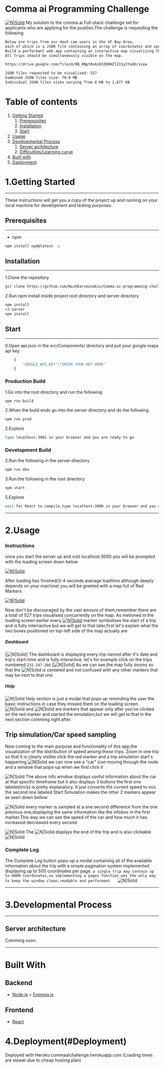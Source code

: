 # Comma ai Programming Challenge

[![N|Solid](https://i.ibb.co/QfBcjqD/commaaimap.jpg)](https://nodesource.com/products/nsolid)
My solution to the comma.ai Full-stack challenge set for applicants who are applying for the  position.The challenge is requesting the following

```sh
Below are trips from our dash cam users in the SF Bay Area,
each of which is a JSON file containing an array of coordinates and speed (m/s) sampled at once per second.
Build a performant web app containing an interactive map visualizing the distribution of speeds among these trips.
All trips should be simultaneously visible on the map.
```
```sh
https://drive.google.com/file/d/0B_8NptBsAi83ZW9HZlZ1Sy1YaUE/view     
```

```sh
JSON files requested to be visualised: 527
Combined JSON files size: 70.0 MB
Individual JSON files sizes varying from 8 KB to 1,877 KB
```

# Table of contents
1. [Getting Started](#Installation)
    1. [Prerequisites](#Prerequisites)
    2. [Installation](#Installation)
    3. [Start](#Start)
2. [Usage](#Usage)
3. [Developmental Process](#Developmental_Process)
     1. [Server architecture](#Server_architecture)
     2. [Difficulties/Learning curve](#Learningcurve)
3. [Built with](#Builtwith)
4. [Deployment](#Deployment)



# 1.Getting Started
----
 These instructions will get you a copy of the project up and running on your local machine for development and testing purposes.
## Prerequisites
----
*   npm
```sh
npm install npm@latest -g
```

## Installation
-----
1.Clone the repository
```sh
git clone https://github.com/NickKarvounakis/Comma.ai-programming-challenge.git
```

2.Run npm install inside project root directory and server directory
```sh
npm install
cd server
npm install
```

## Start
----

0.Open api.json in the src/Components/ directory and put your google maps api key
```sh
    {
        "GOOGLE_API_KEY":"ENTER YOUR KEY HERE"
    }

```


### Production Build

1.Go into the root directory and run the following
```sh
npm run build
```
2.When the build ends go into the server directory and do the following
```sh
npm run prod
```

2.Explore
```sh
type localhost:3001 in your browser and you are ready to go
```

### Development Build


2.Run the following in the server directory
```sh
npm run dev
```

3.Run the following in the root directory
```sh
npm start
```

5.Explore
```sh
wait for React to compile,type localhost:3000 in your browser and you are ready
```
---------
# 2.Usage

### Instructions
once you start the server up and visit localhost:3000 you will be prompted with the loading screen down below

[![N|Solid](https://media.giphy.com/media/H6bOlkGSABub5n0ieo/giphy.gif)](https://nodesource.com/products/nsolid)

After loading has finished(3-4 seconds average loadtime although deeply depends on your machine) you will be greeted with a map full of Red Markers

[![N|Solid](https://i.ibb.co/QfBcjqD/commaaimap.jpg)](https://nodesource.com/products/nsolid)


Now don't be discouraged by the vast amount of them,remember there are a total of 527 trips  visualised concurrently on the map.
As metioned in the loading screen earlier every [![N|Solid](https://maps.google.com/mapfiles/ms/icons/red-dot.png)](https://nodesource.com/products/nsolid) marker symbolises the start of a trip and is fully interractive but we will
get to that later,first let's explain what the two boxes positioned on top-left side  of the map actually are

##### Dashboard

[![N|Solid](https://media.giphy.com/media/J47XJopFNwl1VxtCrB/giphy.gif)]
The dashboard is displaying every trip named after it's date and trip's start-time and is fully interactive.
 let's for example click on the trips numbered   ```231-247-266```
 [![N|Solid]( https://media.giphy.com/media/f6gjZ2fNfqaiK9m1sx/giphy.gif)]
 As we can see,the map fully zooms so that the ![N|Solid](https://maps.google.com/mapfiles/ms/icons/red-dot.png) is centered and not confused with any other markers that may be next to that one

##### Help

![N|Solid](https://i.ibb.co/NWJcCsL/commaaihelp.jpg)
Help section is just a modal that pops up reminding the user the basic instructions in case they missed them on the loading screen.
![N|Solid](https://maps.google.com/mapfiles/ms/icons/blue-dot.png) and ![N|Solid](https://maps.google.com/mapfiles/ms/icons/pink-dot.png) are markers that appear only after you've clicked on the red marker and started the simulation,but we will get to that in the next section comming right after.

## Trip simulation/Car speed sampling
Now coming to the main purpose and functionality of this app,the visualization of the distribution of speed among these trips.
Zoom in one trip so that it is clearly visible click the red marker and a trip simulation start's happening
![N|Solid](https://media.giphy.com/media/dWIMWfdG9ZOr48kWVt/giphy.gif)
we can now see a "car" icon moving through the route and a window that pops-up when we first click it

![N|Solid](https://i.ibb.co/zHWMdjV/simulation3.jpg)
The above info window displays useful information about the car at that specific timeframe
but it also displays 3 buttons
the first one labeled(m/s) is pretty explanatory. It just converts the current speed to m/s
the second one labeled Start Simulation makes the other 2 markers appear as seen down bellow

![N|Solid](https://media.giphy.com/media/LkloAw3dieV3SLtkQF/giphy.gif)
every marker is sampled at a one second difference from the one previous one,displaying the same information like the infobox in  the first marker.This way we can see the speed of the car and how much it has increased-decreased every second

![N|Solid](https://media.giphy.com/media/LMibNTnMJxP4XC1Tx3/giphy.gif)
The ![N|Solid](https://maps.google.com/mapfiles/ms/icons/pink-dot.png)  displays the end of the trip and is also clickable
![N|Solid](https://i.ibb.co/bWQ0jFj/pink-marker.jpg)

### Complete Log
The Complete Log button pops-up a modal containing  all of the available information about the trip with a simple pagination system implemented displaying up to 500 coordinates per page.
```a single trip may contain up to 6000 coordinates,so implementing a pages function was the only way to keep the window clean,readable and performant   ```
![N|Solid](https://media.giphy.com/media/kC3F7GOciYGk7tPl7u/giphy.gif)

----------------------

# 3.Developmental Process
--------------------------
## Server architecture

Comming soon.

-------------------
#  Built With
## Backend
* [Node.js](https://nodejs.org/en/) + [Express.js](https://expressjs.com)
## Frontend
 * [React](https://reactjs.org/docs/getting-started.html)
  
# 4.Deployment(#Deployment)
Deployed with Heroku
commaaichallenge.herokuapp.com (Loading times are slower due to cheap hosting plan)
